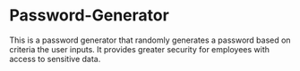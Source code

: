 # Password-Generator
This is a password generator that randomly generates a password based on criteria the user inputs. It provides greater security for employees with access to sensitive data.
